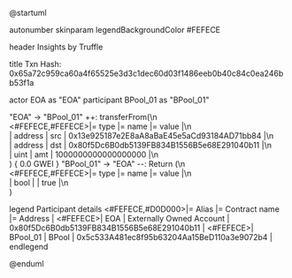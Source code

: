 

@startuml

autonumber
skinparam legendBackgroundColor #FEFECE

<style>
      header {
        HorizontalAlignment left
        FontColor purple
        FontSize 14
        Padding 10
      }
    </style>

header Insights by Truffle

title Txn Hash: 0x65a72c959ca60a4f65525e3d3c1dec60d03f1486eeb0b40c84c0ea246bb53f1a


actor EOA as "EOA"
participant BPool_01 as "BPool_01"

"EOA" -> "BPool_01" ++: transferFrom(\n\
<#FEFECE,#FEFECE>|= type |= name |= value |\n\
| address | src | 0x13e925187e2E8aA8aBaE45e5aCd93184AD71bb84 |\n\
| address | dst | 0x80f5Dc6B0db5139FB834B1556B5e68E291040b11 |\n\
| uint | amt | 1000000000000000000 |\n\
) { 0.0 GWEI }
"BPool_01" -> "EOA" --: Return (\n\
<#FEFECE,#FEFECE>|= type |= name |= value |\n\
| bool |  | true |\n\
)

legend
Participant details
<#FEFECE,#D0D000>|= Alias |= Contract name |= Address |
<#FEFECE>| EOA | Externally Owned Account | 0x80f5Dc6B0db5139FB834B1556B5e68E291040b11 |
<#FEFECE>| BPool_01 | BPool | 0x5c533A481ec8f95b63204Aa15BeD110a3e9072b4 |
endlegend

@enduml